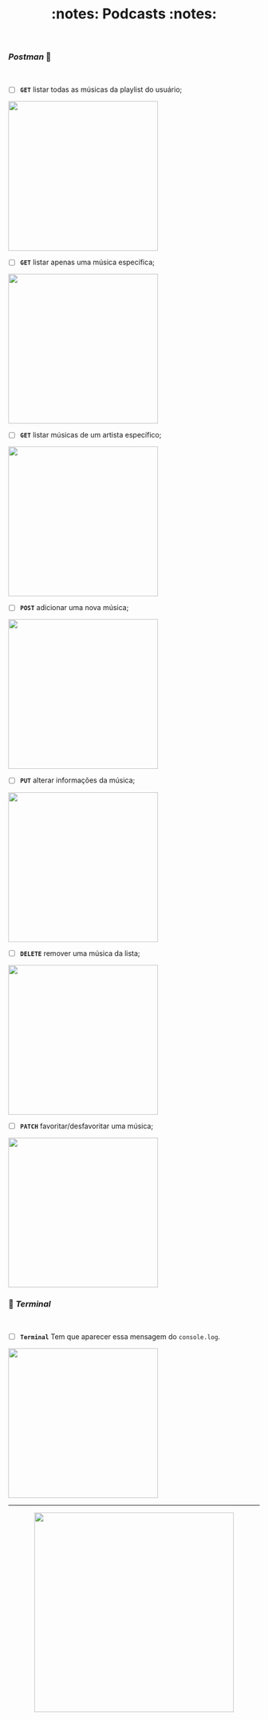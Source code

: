 <h1 align="center"> :notes: Podcasts :notes: </h1> <br>

###  *Postman* :microphone:
<br>


- [ ]  **`GET`** listar todas as músicas da playlist do usuário;

<p>
  <img width="300" src="" />
<br>
 
 - [ ]  **`GET`** listar apenas uma música específica;

<p>
  <img width="300" src="" />
<br>
 
 - [ ]  **`GET`** listar  músicas de um artista específico;

<p>
  <img width="300" src="" />
<br>
 
- [ ]  **`POST`** adicionar uma nova música;

<p>
  <img width="300" src="" />
<br>
 
- [ ]  **`PUT`** alterar informações da música;

<p>
  <img width="300" src="" />
<br>

- [ ]  **`DELETE`** remover uma música da lista;

<p>
  <img width="300" src="" />
<br>

- [ ]  **`PATCH`** favoritar/desfavoritar uma música;

<p>
  <img width="300" src="" />
<br>

### :slot_machine: *Terminal* 
<br>

- [ ]  **`Terminal`** Tem que aparecer essa mensagem do `console.log`.

<p>
  <img width="300" src="" />
<br>



----

<p align="center">
  <img src="https://user-images.githubusercontent.com/84551213/171409937-0b0ccf13-7f64-420d-b41d-c83eaabc3b51.gif" width= "400px"/>
</p>
